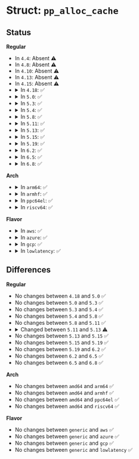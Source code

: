 # Struct: <code>pp_alloc_cache</code>

## Status
<b>Regular</b>
<ul>
<li>
In <code>4.4</code>: Absent ⚠️
</li>
<li>
In <code>4.8</code>: Absent ⚠️
</li>
<li>
In <code>4.10</code>: Absent ⚠️
</li>
<li>
In <code>4.13</code>: Absent ⚠️
</li>
<li>
In <code>4.15</code>: Absent ⚠️
</li>
<li>
<details>
<summary>In <code>4.18</code>: ✅</summary>

```c
struct pp_alloc_cache {
    u32 count;
    void * cache[128];
};
```
</details>
</li>
<li>
<details>
<summary>In <code>5.0</code>: ✅</summary>

```c
struct pp_alloc_cache {
    u32 count;
    void * cache[128];
};
```
</details>
</li>
<li>
<details>
<summary>In <code>5.3</code>: ✅</summary>

```c
struct pp_alloc_cache {
    u32 count;
    void * cache[128];
};
```
</details>
</li>
<li>
<details>
<summary>In <code>5.4</code>: ✅</summary>

```c
struct pp_alloc_cache {
    u32 count;
    void * cache[128];
};
```
</details>
</li>
<li>
<details>
<summary>In <code>5.8</code>: ✅</summary>

```c
struct pp_alloc_cache {
    u32 count;
    void * cache[128];
};
```
</details>
</li>
<li>
<details>
<summary>In <code>5.11</code>: ✅</summary>

```c
struct pp_alloc_cache {
    u32 count;
    void * cache[128];
};
```
</details>
</li>
<li>
<details>
<summary>In <code>5.13</code>: ✅</summary>

```c
struct pp_alloc_cache {
    u32 count;
    struct page * cache[128];
};
```
</details>
</li>
<li>
<details>
<summary>In <code>5.15</code>: ✅</summary>

```c
struct pp_alloc_cache {
    u32 count;
    struct page * cache[128];
};
```
</details>
</li>
<li>
<details>
<summary>In <code>5.19</code>: ✅</summary>

```c
struct pp_alloc_cache {
    u32 count;
    struct page * cache[128];
};
```
</details>
</li>
<li>
<details>
<summary>In <code>6.2</code>: ✅</summary>

```c
struct pp_alloc_cache {
    u32 count;
    struct page * cache[128];
};
```
</details>
</li>
<li>
<details>
<summary>In <code>6.5</code>: ✅</summary>

```c
struct pp_alloc_cache {
    u32 count;
    struct page * cache[128];
};
```
</details>
</li>
<li>
<details>
<summary>In <code>6.8</code>: ✅</summary>

```c
struct pp_alloc_cache {
    u32 count;
    struct page * cache[128];
};
```
</details>
</li>
</ul>
<b>Arch</b>
<ul>
<li>
<details>
<summary>In <code>arm64</code>: ✅</summary>

```c
struct pp_alloc_cache {
    u32 count;
    void * cache[128];
};
```
</details>
</li>
<li>
<details>
<summary>In <code>armhf</code>: ✅</summary>

```c
struct pp_alloc_cache {
    u32 count;
    void * cache[128];
};
```
</details>
</li>
<li>
<details>
<summary>In <code>ppc64el</code>: ✅</summary>

```c
struct pp_alloc_cache {
    u32 count;
    void * cache[128];
};
```
</details>
</li>
<li>
<details>
<summary>In <code>riscv64</code>: ✅</summary>

```c
struct pp_alloc_cache {
    u32 count;
    void * cache[128];
};
```
</details>
</li>
</ul>
<b>Flavor</b>
<ul>
<li>
<details>
<summary>In <code>aws</code>: ✅</summary>

```c
struct pp_alloc_cache {
    u32 count;
    void * cache[128];
};
```
</details>
</li>
<li>
<details>
<summary>In <code>azure</code>: ✅</summary>

```c
struct pp_alloc_cache {
    u32 count;
    void * cache[128];
};
```
</details>
</li>
<li>
<details>
<summary>In <code>gcp</code>: ✅</summary>

```c
struct pp_alloc_cache {
    u32 count;
    void * cache[128];
};
```
</details>
</li>
<li>
<details>
<summary>In <code>lowlatency</code>: ✅</summary>

```c
struct pp_alloc_cache {
    u32 count;
    void * cache[128];
};
```
</details>
</li>
</ul>

## Differences
<b>Regular</b>
<ul>
<li>
No changes between <code>4.18</code> and <code>5.0</code> ✅
</li>
<li>
No changes between <code>5.0</code> and <code>5.3</code> ✅
</li>
<li>
No changes between <code>5.3</code> and <code>5.4</code> ✅
</li>
<li>
No changes between <code>5.4</code> and <code>5.8</code> ✅
</li>
<li>
No changes between <code>5.8</code> and <code>5.11</code> ✅
</li>
<li>
<details>
<summary>Changed between <code>5.11</code> and <code>5.13</code> ⚠️</summary>
<ul>
<li>
<b>Field type changed. </b>
<code>void * cache[128]</code> ➡️ <code>struct page * cache[128]</code>
</li>
</ul>
</details>
</li>
<li>
No changes between <code>5.13</code> and <code>5.15</code> ✅
</li>
<li>
No changes between <code>5.15</code> and <code>5.19</code> ✅
</li>
<li>
No changes between <code>5.19</code> and <code>6.2</code> ✅
</li>
<li>
No changes between <code>6.2</code> and <code>6.5</code> ✅
</li>
<li>
No changes between <code>6.5</code> and <code>6.8</code> ✅
</li>
</ul>
<b>Arch</b>
<ul>
<li>
No changes between <code>amd64</code> and <code>arm64</code> ✅
</li>
<li>
No changes between <code>amd64</code> and <code>armhf</code> ✅
</li>
<li>
No changes between <code>amd64</code> and <code>ppc64el</code> ✅
</li>
<li>
No changes between <code>amd64</code> and <code>riscv64</code> ✅
</li>
</ul>
<b>Flavor</b>
<ul>
<li>
No changes between <code>generic</code> and <code>aws</code> ✅
</li>
<li>
No changes between <code>generic</code> and <code>azure</code> ✅
</li>
<li>
No changes between <code>generic</code> and <code>gcp</code> ✅
</li>
<li>
No changes between <code>generic</code> and <code>lowlatency</code> ✅
</li>
</ul>
